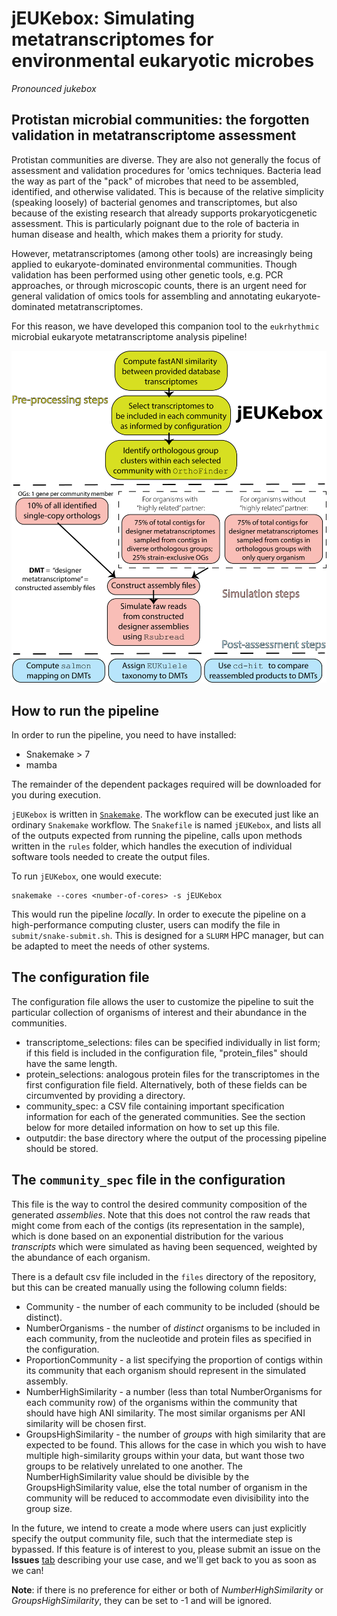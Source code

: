 # jEUKebox: Simulating metatranscriptomes for environmental eukaryotic microbes
_Pronounced jukebox_

## Protistan microbial communities: the forgotten validation in metatranscriptome assessment

Protistan communities are diverse. They are also not generally the focus of assessment and validation procedures for 'omics techniques. Bacteria lead the way as part of the "pack" of microbes that need to be assembled, identified, and otherwise validated. This is because of the relative simplicity (speaking loosely) of bacterial genomes and transcriptomes, but also because of the existing research that already supports prokaryoticgenetic assessment. This is particularly poignant due to the role of bacteria in human disease and health, which makes them a priority for study. 

However, metatranscriptomes (among other tools) are increasingly being applied to eukaryote-dominated environmental communities. Though validation has been performed using other genetic tools, e.g. PCR approaches, or through microscopic counts, there is an urgent need for general validation of omics tools for assembling and annotating eukaryote-dominated metatranscriptomes. 

For this reason, we have developed this companion tool to the `eukrhythmic` microbial eukaryote metatranscriptome analysis pipeline!

![the jEUKebox pipeline](files/jEUKebox-pipeline.png)

## How to run the pipeline

In order to run the pipeline, you need to have installed:

- Snakemake > 7
- mamba

The remainder of the dependent packages required will be downloaded for you during execution.

`jEUKebox` is written in [`Snakemake`](https://snakemake.readthedocs.io/en/stable/). The workflow can be executed just like an ordinary `Snakemake` workflow. The `Snakefile` is named `jEUKebox`, and lists all of the outputs expected from running the pipeline, calls upon methods written in the `rules` folder, which handles the execution of individual software tools needed to create the output files. 

To run `jEUKebox`, one would execute:

```
snakemake --cores <number-of-cores> -s jEUKebox
```

This would run the pipeline *locally*. In order to execute the pipeline on a high-performance computing cluster, users can modify the file in `submit/snake-submit.sh`. This is designed for a `SLURM` HPC manager, but can be adapted to meet the needs of other systems. 

## The configuration file

The configuration file allows the user to customize the pipeline to suit the particular collection of organisms of interest and their abundance in the communities.

- transcriptome_selections: files can be specified individually in list form; if this field is included in the configuration file, "protein_files" should have the same length.
- protein_selections: analogous protein files for the transcriptomes in the first configuration file field. Alternatively, both of these fields can be circumvented by providing a directory.
- community_spec: a CSV file containing important specification information for each of the generated communities. See the section below for more detailed information on how to set up this file.
- outputdir: the base directory where the output of the processing pipeline should be stored. 


## The `community_spec` file in the configuration

This file is the way to control the desired community composition of the generated _assemblies_. Note that this does not control the raw reads that might come from each of the contigs (its representation in the sample), which is done based on an exponential distribution for the various _transcripts_ which were simulated as having been sequenced, weighted by the abundance of each organism. 

There is a default csv file included in the `files` directory of the repository, but this can be created manually using the following column fields:

- Community - the number of each community to be included (should be distinct).
- NumberOrganisms - the number of _distinct_ organisms to be included in each community, from the nucleotide and protein files as specified in the configuration.
- ProportionCommunity - a list specifying the proportion of contigs within its community that each organism should represent in the simulated assembly.
- NumberHighSimilarity - a number (less than total NumberOrganisms for each community row) of the organisms within the community that should have high ANI similarity. The most similar organisms per ANI similarity will be chosen first. 
- GroupsHighSimilarity - the number of _groups_ with high similarity that are expected to be found. This allows for the case in which you wish to have multiple high-similarity groups within your data, but want those two groups to be relatively unrelated to one another. The NumberHighSimilarity value should be divisible by the GroupsHighSimilarity value, else the total number of organism in the community will be reduced to accommodate even divisibility into the group size.

In the future, we intend to create a mode where users can just explicitly specify the output community file, such that the intermediate step is bypassed. If this feature is of interest to you, please submit an issue on the **Issues** [tab](https://github.com/AlexanderLabWHOI/jEUKebox/issues) describing your use case, and we'll get back to you as soon as we can!

**Note**: if there is no preference for either or both of _NumberHighSimilarity_ or _GroupsHighSimilarity_, they can be set to -1 and will be ignored.